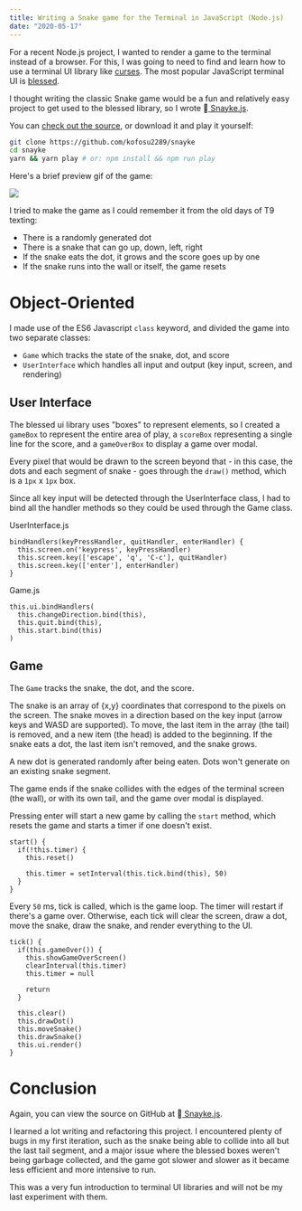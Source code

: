```yaml
---
title: Writing a Snake game for the Terminal in JavaScript (Node.js)
date: "2020-05-17"
---
```


For a recent Node.js project, I wanted to render a game to the terminal instead of a browser. For this, I was going to need to find and learn how to use a terminal UI library like <a href="https://en.wikipedia.org/wiki/Curses_(programming_library)">curses</a>. The most popular JavaScript terminal UI is <a href="https://github.com/chjj/blessed">blessed</a>.

I thought writing the classic Snake game would be a fun and relatively easy project to get used to the blessed library, so I wrote 🐍<a href="https://github.com/kofosu2289/snayke"> Snayke.js</a>.

You can <a href="https://github.com/kofosu2289/snayke">check out the source</a>, or download it and play it yourself: 

```bash
git clone https://github.com/kofosu2289/snayke
cd snayke
yarn && yarn play # or: npm install && npm run play
```

Here's a brief preview gif of the game:

![](https://user-images.githubusercontent.com/18624999/82155319-0fe2b280-9842-11ea-97a9-bf9e24a983ee.gif)

I tried to make the game as I could remember it from the old days of T9 texting:

- There is a randomly generated dot
- There is a snake that can go up, down, left, right
- If the snake eats the dot, it grows and the score goes up by one
- If the snake runs into the wall or itself, the game resets

# Object-Oriented

I made use of the ES6 Javascript `class` keyword, and divided the game into two separate classes:

- `Game` which tracks the state of the snake, dot, and score
-  `UserInterface` which handles all input and output (key input, screen, and rendering)



## User Interface

The blessed ui library uses "boxes" to represent elements, so I created a `gameBox` to represent the entire area of play, a `scoreBox` representing a single line for the score, and a `gameOverBox` to display a game over modal.

Every pixel that would be drawn to the screen beyond that - in this case, the dots and each segment of snake - goes through the `draw()` method, which is a `1px` x `1px` box.

Since all key input will be detected through the UserInterface class, I had to bind all the handler methods so they could be used through the Game class.

UserInterface.js
```
bindHandlers(keyPressHandler, quitHandler, enterHandler) {
  this.screen.on('keypress', keyPressHandler)
  this.screen.key(['escape', 'q', 'C-c'], quitHandler)
  this.screen.key(['enter'], enterHandler)
}
```

Game.js
```
this.ui.bindHandlers(
  this.changeDirection.bind(this),
  this.quit.bind(this),
  this.start.bind(this)
)
```



## Game

The `Game` tracks the snake, the dot, and the score.

The snake is an array of {x,y} coordinates that correspond to the pixels on the screen. The snake moves in a direction based on the key input (arrow keys and WASD are supported). To move, the last item in the array (the tail) is removed, and a new item (the head) is added to the beginning. If the snake eats a dot, the last item isn't removed, and the snake grows.

A new dot is generated randomly after being eaten. Dots won't generate on an existing snake segment.

The game ends if the snake collides with the edges of the terminal screen (the wall), or with its own tail, and the game over modal is displayed.

Pressing enter will start a new game by calling the `start` method, which resets the game and starts a timer if one doesn't exist.

```
start() {
  if(!this.timer) {
    this.reset()

    this.timer = setInterval(this.tick.bind(this), 50)
  }
}
```

Every `50` ms, tick is called, which is the game loop. The timer will restart if there's a game over. Otherwise, each tick will clear the screen, draw a dot, move the snake, draw the snake, and render everything to the UI.

```
tick() {
  if(this.gameOver()) {
    this.showGameOverScreen()
    clearInterval(this.timer)
    this.timer = null

    return
  }

  this.clear()
  this.drawDot()
  this.moveSnake()
  this.drawSnake()
  this.ui.render()
}
```

# Conclusion

Again, you can view the source on GitHub at 🐍<a href="https://github.com/kofosu2289/snayke"> Snayke.js</a>. 

I learned a lot writing and refactoring this project. I encountered plenty of bugs in my first iteration, such as the snake being able to collide into all but the last tail segment, and a major issue where the blessed boxes weren't being garbage collected, and the game got slower and slower as it became less efficient and more intensive to run.

This was a very fun introduction to terminal UI libraries and will not be my last experiment with them.